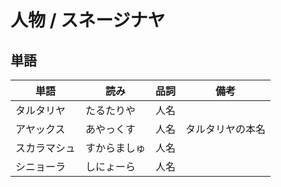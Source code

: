 # 人物 / スネージナヤ

## 単語

|単語|読み|品詞|備考|
|---|---|---|---|
|タルタリヤ|たるたりや|人名||
|アヤックス|あやっくす|人名|タルタリヤの本名|
|スカラマシュ|すからましゅ|人名||
|シニョーラ|しにょーら|人名||
